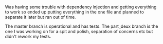 Was having some trouble with dependency injection and getting everything to work
so ended up putting everything in the one file and planned to separate it later
but ran out of time.

The master branch is operational and has tests. The part_deux branch is the one
I was working on for a spit and polish, separation of concerns etc but didn't
rework my tests. 
